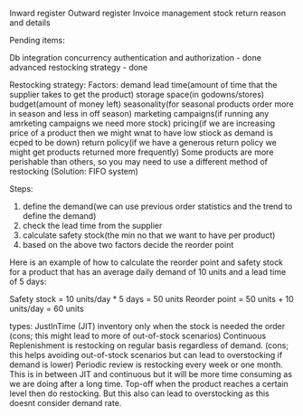 Inward register
Outward register
Invoice management
stock return reason and details


Pending items:

Db integration
concurrency
authentication and authorization - done
advanced restocking strategy - done


Restocking strategy:
Factors:
demand
lead time(amount of time that the supplier takes to get the product)
storage space(in godowns/stores)
budget(amount of money left)
seasonality(for seasonal products order more in season and less in off season)
marketing campaigns(if running any amrketing campaigns we need more stock)
pricing(if we are increasing price of a product then we might wnat to have low stiock as demand is ecped to be down)
return policy(if we have a generous return policy we might get products returned more frequently)
Some products are more perishable than others, so you may need to use a different method of restocking (Solution: FIFO system)

Steps:
1. define the demand(we can use previous order statistics and the trend to define the demand)
2. check the lead time from the supplier
3. calculate safety stock(the min no that we want to have per product)
4. based on the above two factors decide the reorder point

Here is an example of how to calculate the reorder point and safety stock for a product that has an average daily demand of 10 units and a lead time of 5 days:

Safety stock = 10 units/day * 5 days = 50 units
Reorder point = 50 units + 10 units/day = 60 units

types:
JustInTime (JIT) inventory only when the stock is needed the order (cons; this might lead to more of out-of-stock scenarios)
Continuous Replenishment is restocking on regular basis regardless of demand. (cons; this helps avoiding out-of-stock scenarios but can lead to overstocking if demand is lower)
Periodic review is restocking every week or one month. This is in between JIT and continuous but it will be more time consuming as we are doing after a long time.
Top-off when the product reaches a certain level then do restocking. But this also can lead to overstocking as this doesnt consider demand rate.


